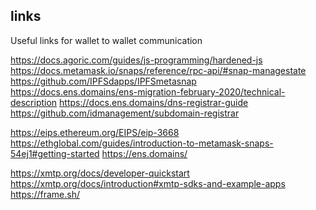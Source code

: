 ## links
Useful links for wallet to wallet communication

https://docs.agoric.com/guides/js-programming/hardened-js <br />
https://docs.metamask.io/snaps/reference/rpc-api/#snap-managestate
https://github.com/IPFSdapps/IPFSmetasnap
https://docs.ens.domains/ens-migration-february-2020/technical-description
https://docs.ens.domains/dns-registrar-guide
https://github.com/idmanagement/subdomain-registrar


https://eips.ethereum.org/EIPS/eip-3668
https://ethglobal.com/guides/introduction-to-metamask-snaps-54ej1#getting-started
https://ens.domains/ 

https://xmtp.org/docs/developer-quickstart
https://xmtp.org/docs/introduction#xmtp-sdks-and-example-apps
https://frame.sh/

<!--

**Here are some ideas to get you started:**

🙋‍♀️ A short introduction - what is your organization all about?
🌈 Contribution guidelines - how can the community get involved?
👩‍💻 Useful resources - where can the community find your docs? Is there anything else the community should know?
🍿 Fun facts - what does your team eat for breakfast?
🧙 Remember, you can do mighty things with the power of [Markdown](https://docs.github.com/github/writing-on-github/getting-started-with-writing-and-formatting-on-github/basic-writing-and-formatting-syntax)
-->
